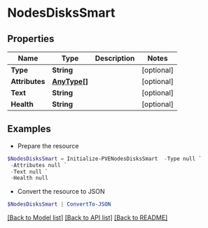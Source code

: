 # NodesDisksSmart
## Properties

Name | Type | Description | Notes
------------ | ------------- | ------------- | -------------
**Type** | **String** |  | [optional] 
**Attributes** | [**AnyType[]**](AnyType.md) |  | [optional] 
**Text** | **String** |  | [optional] 
**Health** | **String** |  | [optional] 

## Examples

- Prepare the resource
```powershell
$NodesDisksSmart = Initialize-PVENodesDisksSmart  -Type null `
 -Attributes null `
 -Text null `
 -Health null
```

- Convert the resource to JSON
```powershell
$NodesDisksSmart | ConvertTo-JSON
```

[[Back to Model list]](../README.md#documentation-for-models) [[Back to API list]](../README.md#documentation-for-api-endpoints) [[Back to README]](../README.md)

